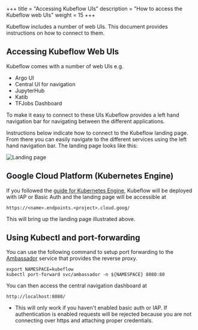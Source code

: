 +++
title = "Accessing Kubeflow UIs"
description = "How to access the Kubeflow web UIs"
weight = 15
+++

Kubeflow includes a number of web UIs. This document provides instructions on
how to connect to them.

## Accessing Kubeflow Web UIs

Kubeflow comes with a number of web UIs e.g.

* Argo UI
* Central UI for navigation
* JupyterHub
* Katib
* TFJobs Dashboard

To make it easy to connect to these UIs Kubeflow provides a left hand navigation
bar for navigating between the different applications.

Instructions below indicate how to connect to the Kubeflow landing page. From
there you can easily navigate to the different services using the left hand navigation
bar. The landing page looks like this:

![Landing page](/docs/images/landing-page.png)


## Google Cloud Platform (Kubernetes Engine)

If you followed the [guide for Kubernetes Engine](/docs/started/getting-started-gke), Kubeflow will be deployed with
IAP or Basic Auth and the landing page will be accessible at

```
https://<name>.endpoints.<project>.cloud.goog/
```

This will bring up the landing page illustrated above.

## Using Kubectl and port-forwarding

You can use the following command to setup port forwarding to the
[Ambassador](https://www.getambassador.io/) service that provides the reverse proxy.

```
export NAMESPACE=kubeflow
kubectl port-forward svc/ambassador -n ${NAMESPACE} 8080:80
```

You can then access the central navigation dashboard at

```
http://localhost:8080/
```

* This will only work if you haven't enabled basic auth or IAP. If authentication is enabled requests will be rejected
  because you are not connecting over https and attaching proper credentials.
